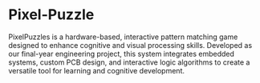 # Pixel-Puzzle
PixelPuzzles is a hardware-based, interactive pattern matching game designed to enhance cognitive and visual processing skills. Developed as our final-year engineering project, this system integrates embedded systems, custom PCB design, and interactive logic algorithms to create a versatile tool for learning and cognitive development.
